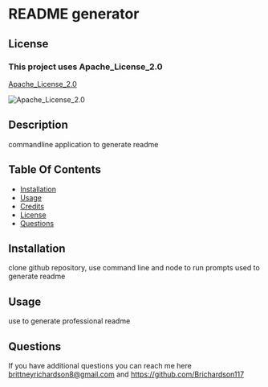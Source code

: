 # README generator



  ## License
  
  ### This project uses Apache_License_2.0
  
  [Apache_License_2.0](https://opensource.org/license/Apache_License_2.0)
  
  
  ![Apache_License_2.0](https://shields.io/badge/license-Apache_License_2.0-brightgreen)
  

  ## Description
  commandline application to generate readme
  
  
  ## Table Of Contents
  * [Installation](#installation)
  * [Usage](#usage)
  * [Credits](#credits)
  * [License](#license)
  * [Questions](#Questions)
  

  ## Installation
  clone github repository, use command line and node to run prompts used to generate readme

  ## Usage
  use to generate professional readme



  ## Questions
If you have additional questions you can reach me here brittneyrichardson8@gmail.com and https://github.com/Brichardson117
   

